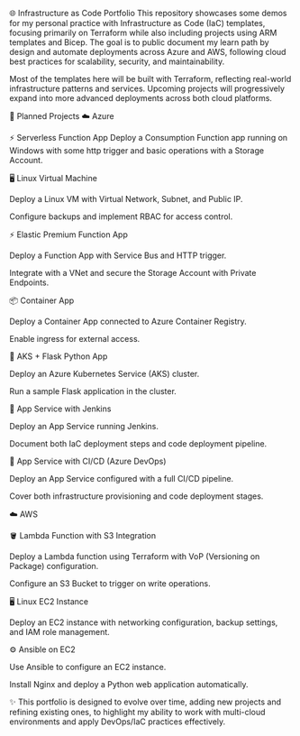 🌐 Infrastructure as Code Portfolio
This repository showcases some demos for my personal practice with Infrastructure as Code (IaC) templates, focusing primarily on Terraform while also including projects using ARM templates and Bicep. The goal is to public document my learn path by design and automate deployments across Azure and AWS, following cloud best practices for scalability, security, and maintainability.

Most of the templates here will be built with Terraform, reflecting real-world infrastructure patterns and services. Upcoming projects will progressively expand into more advanced deployments across both cloud platforms.

📌 Planned Projects
☁️ Azure

⚡ Serverless Function App
Deploy a Consumption Function app running on Windows with some http trigger and basic operations with a Storage Account.

🖥️ Linux Virtual Machine

Deploy a Linux VM with Virtual Network, Subnet, and Public IP.

Configure backups and implement RBAC for access control.

⚡ Elastic Premium Function App

Deploy a Function App with Service Bus and HTTP trigger.

Integrate with a VNet and secure the Storage Account with Private Endpoints.

📦 Container App

Deploy a Container App connected to Azure Container Registry.

Enable ingress for external access.

🐍 AKS + Flask Python App

Deploy an Azure Kubernetes Service (AKS) cluster.

Run a sample Flask application in the cluster.

🔧 App Service with Jenkins

Deploy an App Service running Jenkins.

Document both IaC deployment steps and code deployment pipeline.

🔄 App Service with CI/CD (Azure DevOps)

Deploy an App Service configured with a full CI/CD pipeline.

Cover both infrastructure provisioning and code deployment stages.

☁️ AWS

🪣 Lambda Function with S3 Integration

Deploy a Lambda function using Terraform with VoP (Versioning on Package) configuration.

Configure an S3 Bucket to trigger on write operations.

🖥️ Linux EC2 Instance

Deploy an EC2 instance with networking configuration, backup settings, and IAM role management.

⚙️ Ansible on EC2

Use Ansible to configure an EC2 instance.

Install Nginx and deploy a Python web application automatically.

✨ This portfolio is designed to evolve over time, adding new projects and refining existing ones, to highlight my ability to work with multi-cloud environments and apply DevOps/IaC practices effectively.